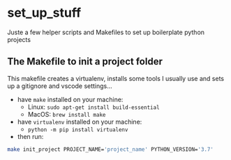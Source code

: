 # set_up_stuff
Juste a few helper scripts and Makefiles to set up boilerplate python projects

## The Makefile to init a project folder 

This makefile creates a virtualenv, installs some tools I usually use and sets up a gitignore and vscode settings...

- have `make` installed on your machine:
    - Linux: `sudo apt-get install build-essential`
    - MacOS: `brew install make`
- have `virtualenv` installed on your machine:
    - `python -m pip install virtualenv`
- then run:
```bash
make init_project PROJECT_NAME='project_name' PYTHON_VERSION='3.7'
```
